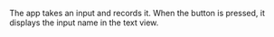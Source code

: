 The app takes an input and records it. 
When the button is pressed, it displays the input 
name in the text view.

